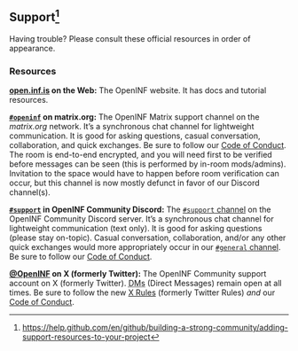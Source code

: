 ## Support[^1]

Having trouble? Please consult these official resources in order of appearance.

### Resources

**[open.inf.is][docs-site] on the Web:** The OpenINF website. It has docs and
tutorial resources.

**[`#openinf`][matrix-channel] on matrix.org:** The OpenINF Matrix support
channel on the _matrix.org_ network. It’s a synchronous chat channel for
lightweight communication. It is good for asking questions, casual
conversation, collaboration, and quick exchanges. Be sure to follow our [Code of
Conduct][coc]. The room is end-to-end encrypted, and you will need first to be
verified before messages can be seen (this is performed by in-room mods/admins).
Invitation to the space would have to happen before room verification can occur,
but this channel is now mostly defunct in favor of our Discord channel(s).

**[`#support`][discord-support-channel] in OpenINF Community Discord:** The
[`#support` channel][] on the OpenINF Community Discord server. It’s a
synchronous chat channel for lightweight communication (text only). It is good
for asking questions (please stay on-topic). Casual conversation, collaboration,
and/or any other quick exchanges would more appropriately occur in our
[`#general` channel][]. Be sure to follow our [Code of Conduct][coc].

**[@OpenINF][x-twitter-account] on X (formerly Twitter):** The OpenINF Community
support account on X (formerly Twitter).
<abbr title="Direct Messages">DMs</abbr> (Direct Messages) remain open at all
times. Be sure to follow the new [X Rules][x-twitter-rules] (formerly Twitter
Rules) _and_ our [Code of Conduct][coc].

<!-- BEGIN LINK DEFINITIONS -->

[^1]:
    <https://help.github.com/en/github/building-a-strong-community/adding-support-resources-to-your-project>

[coc]: ./CODE_OF_CONDUCT.md
[discord-support-channel]: https://discord.gg/CYJSYxjN
[`#support` channel]: https://discord.gg/CYJSYxjN
[`#general` channel]: https://discord.gg/9jYXBpVQ
[docs-site]: https://open.inf.is
[matrix-channel]: https://matrix.to/#/#openinf:matrix.org
[x-twitter-account]: https://twitter.com/OpenINF
[x-twitter-rules]: https://help.twitter.com/en/rules-and-policies/x-rules

<!-- END LINK DEFINITIONS -->
